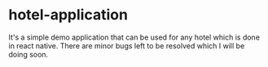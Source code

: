 # hotel-application
It's a simple demo application that can be used for any hotel which is done in react native.
There are minor bugs left to be resolved which I will be doing soon.
